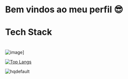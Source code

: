 # Bem vindos ao meu perfil 😎


# 
# Tech Stack
#

![image]({https://img.shields.io/badge/Windows-0078D6?style=for-the-badge&logo=windows&logoColor=white})]

[![Top Langs](https://github-readme-stats.vercel.app/api/top-langs/?username=anuraghazra&layout=donut-vertical)](https://github.com/anuraghazra/github-readme-stats)
<!--
**GiraffaSpaghetti/GiraffaSpaghetti** is a ✨ _special_ ✨ repository because its `README.md` (this file) appears on your GitHub profile.

Here are some ideas to get you started:

- 🔭 I’m currently working on ...
- 🌱 I’m currently learning ...
- 👯 I’m looking to collaborate on ...
- 🤔 I’m looking for help with ...
- 💬 Ask me about ...
- 📫 How to reach me: ...
- 😄 Pronouns: ...
- ⚡ Fun fact: ...
-->
![hqdefault](https://user-images.githubusercontent.com/86379581/170337776-71a50af3-789a-40bf-813c-c6715dc74ab3.jpg)
